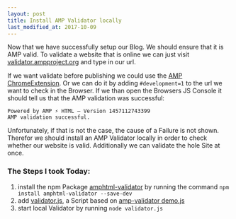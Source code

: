 ```yaml
---
layout: post
title: Install AMP Validator locally
last_modified_at: 2017-10-09
---
```


Now that we have successfully setup our Blog. 
We should ensure that it is AMP valid.
To validate a website that is online we can just visit 
[validator.ampproject.org](https://validator.ampproject.org/) and type in our url. 

If we want validate before publishing we could use the [AMP ChromeExtension](https://chrome.google.com/webstore/detail/amp-validator/nmoffdblmcmgeicmolmhobpoocbbmknc). 
Or we can do it by adding `#development=1` to the url we want to check in the Browser. 
If we than open the Browsers JS Console it should tell us that the AMP validation was successful:

```
Powered by AMP ⚡ HTML – Version 1457112743399
AMP validation successful.
```

Unfortunately, if that is not the case, the cause of a Failure is not shown. 
Therefor we should install an AMP Validator locally 
in order to check whether our website is valid.
Additionally we can validate the hole Site at once.

### The Steps I took Today:
1. install the npm Package [amphtml-validator](https://www.npmjs.com/package/amphtml-validator) 
by running the command `npm install amphtml-validator --save-dev`
2. add [validator.js](/validator.js), a Script based on [amp-validator demo.js](https://github.com/ampproject/amphtml/blob/master/validator/nodejs/README.md)
3. start local Validator by running `node validator.js`